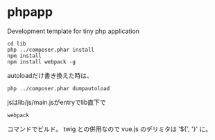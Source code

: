 # phpapp

Development template for tiny php application

    cd lib
    php ../composer.phar install
    npm install
    npm install webpack -g

autoloadだけ書き換えた時は、

    php ../composer.phar dumpautoload

jsはlib/js/main.jsがentryでlib直下で

    webpack

コマンドでビルド。
twig との併用なので vue.js のデリミタは '${', '}' に。
